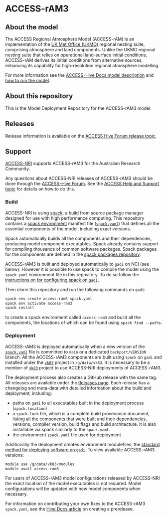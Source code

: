 # ACCESS-rAM3

## About the model

The ACCESS Regional Atmosphere Model (ACCESS-rAM) is an implementation of the [UK Met Office (UKMO)](https://www.metoffice.gov.uk/) regional nesting suite, comprising atmosphere and land components.
Unlike the UKMO regional nesting suite that relies on operational land-surface initial conditions, ACCESS-rAM derives its initial conditions from alternative sources, enhancing its capability for high-resolution regional atmosphere modelling.

For more information see the [ACCESS-Hive Docs model description](https://access-hive.org.au/models/configurations/access-ram/) and [how to run the model](https://access-hive.org.au/models/run-a-model/run-access-ram/).

## About this repository

This is the Model Deployment Repository for the ACCESS-rAM3 model. 

## Releases

Release information is available on the [ACCESS Hive Forum release topic](https://forum.access-hive.org.au/t/access-ram3-release-information/4308).



## Support

[ACCESS-NRI](https://www.access-nri.org.au) supports ACCESS-rAM3 for the Australian Research Community.

Any questions about ACCESS-NRI releases of ACCESS-rAM3 should be done through the [ACCESS-Hive Forum](https://forum.access-hive.org.au/). See the [ACCESS Help and Support topic](https://forum.access-hive.org.au/t/access-help-and-support/908) for details on how to do this.

### Build

ACCESS-NRI is using [spack](https://spack.io), a build from source package manager designed for use with high performance computing. This repository contains a [spack environment](https://spack.readthedocs.io/en/latest/environments.html) manifest file ([`spack.yaml`](./spack.yaml)) that defines all the essential components of the model, including exact versions.

Spack automatically builds all the components and their dependencies, producing model component executables. Spack already contains support for compiling thousands of common software packages. Spack packages for the components are defined in the [spack packages repository](https://github.com/ACCESS-NRI/spack_packages/).

ACCESS-rAM3 is built and deployed automatically to `gadi` on NCI (see below). However it is possible to use spack to compile the model using the `spack.yaml` environment file in this repository. To do so follow the [instructions on for configuring spack on `gadi`]([https://forum.access-hive.org.au/t/how-to-build-access-om2-on-gadi/1545](https://access-hive.org.au/getting_started/spack/)).

Then clone this repository and run the following commands on `gadi`:

```bash
spack env create access-ram3 spack.yaml
spack env activate access-ram3
spack install
```

to create a spack environment called `access-ram3` and build all the components, the locations of which can be found using `spack find --paths`.

### Deployment

ACCESS-rAM3 is deployed automatically when a new version of the [`spack.yaml`](./spack.yaml) file is committed to `main` or a dedicated `backport/VERSION` branch. All the ACCESS-rAM3 components are built using `spack` on `gadi` and installed under the [`vk83`](https://my.nci.org.au/mancini/project/vk83) project in `/g/data/vk83`. It is necessary to be a member of [`vk83`](https://my.nci.org.au/mancini/project/vk83) project to use ACCESS-NRI deployments of ACCESS-rAM3.

The deployment process also creates a GitHub release with the same tag. All releases are available under the [Releases page](https://github.com/ACCESS-NRI/ACCESS-rAM3/releases). Each release has a changelog and meta-data with detailed information about the build and deployment, including:

- paths on `gadi` to all executables built in the deployment process (`spack.location`)
- a `spack.lock` file, which is a complete build provenance document, listing all the components that were built and their dependencies, versions, compiler version, build flags and build architecture. It is also installable via spack similarly to the `spack.yaml`. 
- the environment `spack.yaml` file used for deployment

Additionally the deployment creates environment modulefiles, the [standard method for deploying software on `gadi`](https://opus.nci.org.au/display/Help/Environment+Modules). To view available ACCESS-rAM3 versions:

```bash
module use /g/data/vk83/modules
module avail access-ram3
```

For users of ACCESS-rAM3 model configurations released by ACCESS-NRI the exact location of the model executables is not required. Model configurations will be updated with new model components when necessary.

For information on contributing your own fixes to the ACCESS-rAM3 `spack.yaml`, see the [Hive Docs article](https://docs.access-hive.org.au/models/run-a-model/create-a-prerelease/) on creating a prerelease.
